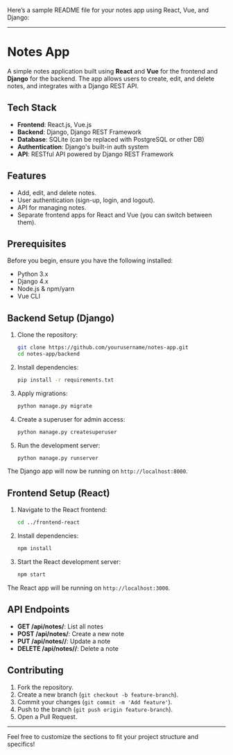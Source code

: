 Here’s a sample README file for your notes app using React, Vue, and Django:

---

# Notes App

A simple notes application built using **React** and **Vue** for the frontend and **Django** for the backend. The app allows users to create, edit, and delete notes, and integrates with a Django REST API.

## Tech Stack

- **Frontend**: React.js, Vue.js
- **Backend**: Django, Django REST Framework
- **Database**: SQLite (can be replaced with PostgreSQL or other DB)
- **Authentication**: Django's built-in auth system
- **API**: RESTful API powered by Django REST Framework

## Features

- Add, edit, and delete notes.
- User authentication (sign-up, login, and logout).
- API for managing notes.
- Separate frontend apps for React and Vue (you can switch between them).

## Prerequisites

Before you begin, ensure you have the following installed:

- Python 3.x
- Django 4.x
- Node.js & npm/yarn
- Vue CLI

## Backend Setup (Django)

1. Clone the repository:
   ```bash
   git clone https://github.com/yourusername/notes-app.git
   cd notes-app/backend
   ```

2. Install dependencies:
   ```bash
   pip install -r requirements.txt
   ```

3. Apply migrations:
   ```bash
   python manage.py migrate
   ```

4. Create a superuser for admin access:
   ```bash
   python manage.py createsuperuser
   ```

5. Run the development server:
   ```bash
   python manage.py runserver
   ```

The Django app will now be running on `http://localhost:8000`.

## Frontend Setup (React)

1. Navigate to the React frontend:
   ```bash
   cd ../frontend-react
   ```

2. Install dependencies:
   ```bash
   npm install
   ```

3. Start the React development server:
   ```bash
   npm start
   ```

The React app will be running on `http://localhost:3000`.

## API Endpoints

- **GET /api/notes/**: List all notes
- **POST /api/notes/**: Create a new note
- **PUT /api/notes/<id>/**: Update a note
- **DELETE /api/notes/<id>/**: Delete a note

## Contributing

1. Fork the repository.
2. Create a new branch (`git checkout -b feature-branch`).
3. Commit your changes (`git commit -m 'Add feature'`).
4. Push to the branch (`git push origin feature-branch`).
5. Open a Pull Request.

---

Feel free to customize the sections to fit your project structure and specifics!
